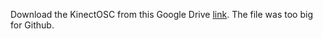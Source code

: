 Download the KinectOSC from this Google Drive [link](https://drive.google.com/open?id=1Tvas_k5h0yfCzNLFH-BT6Cms6ejQKpgL). The file was too big for Github.
